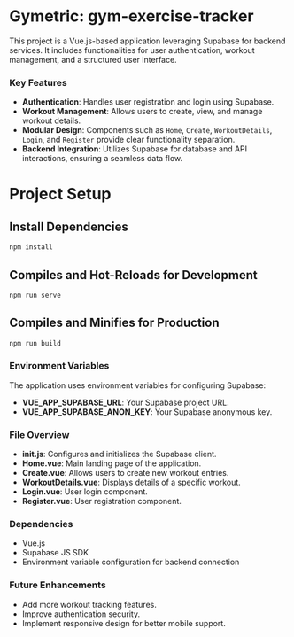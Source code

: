 # Gymetric: gym-exercise-tracker
This project is a Vue.js-based application leveraging Supabase for backend services. It includes functionalities for user authentication, workout management, and a structured user interface.

### Key Features

- **Authentication**: Handles user registration and login using Supabase.
- **Workout Management**: Allows users to create, view, and manage workout details.
- **Modular Design**: Components such as `Home`, `Create`, `WorkoutDetails`, `Login`, and `Register` provide clear functionality separation.
- **Backend Integration**: Utilizes Supabase for database and API interactions, ensuring a seamless data flow.

# Project Setup

## Install Dependencies
```bash
npm install
```

## Compiles and Hot-Reloads for Development
```bash
npm run serve
```

## Compiles and Minifies for Production
```bash
npm run build
```

### Environment Variables

The application uses environment variables for configuring Supabase:

- **VUE_APP_SUPABASE_URL**: Your Supabase project URL.
- **VUE_APP_SUPABASE_ANON_KEY**: Your Supabase anonymous key.

### File Overview

- **init.js**: Configures and initializes the Supabase client.
- **Home.vue**: Main landing page of the application.
- **Create.vue**: Allows users to create new workout entries.
- **WorkoutDetails.vue**: Displays details of a specific workout.
- **Login.vue**: User login component.
- **Register.vue**: User registration component.

### Dependencies

- Vue.js
- Supabase JS SDK
- Environment variable configuration for backend connection

### Future Enhancements

- Add more workout tracking features.
- Improve authentication security.
- Implement responsive design for better mobile support.
